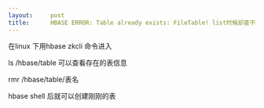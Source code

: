 ```yaml
---
layout:     post
title:      HBASE ERROR: Table already exists: FileTable! list时候却查不到表
---
```

<div id="article_content" class="article_content clearfix csdn-tracking-statistics" data-pid="blog" data-mod="popu_307" data-dsm="post">
								            <link rel="stylesheet" href="https://csdnimg.cn/release/phoenix/template/css/ck_htmledit_views-f76675cdea.css">
						<div class="htmledit_views" id="content_views">
                <p>在linux 下用hbase zkcli 命令进入</p>

<p>ls /hbase/table 可以查看存在的表信息</p>

<p>rmr /hbase/table/表名 </p>

<p>hbase shell 后就可以创建刚刚的表</p>

<p><img alt="" class="has" src="https://img-blog.csdn.net/20180913112055610?watermark/2/text/aHR0cHM6Ly9ibG9nLmNzZG4ubmV0L3dhbHlreXk=/font/5a6L5L2T/fontsize/400/fill/I0JBQkFCMA==/dissolve/70"></p>            </div>
                </div>
